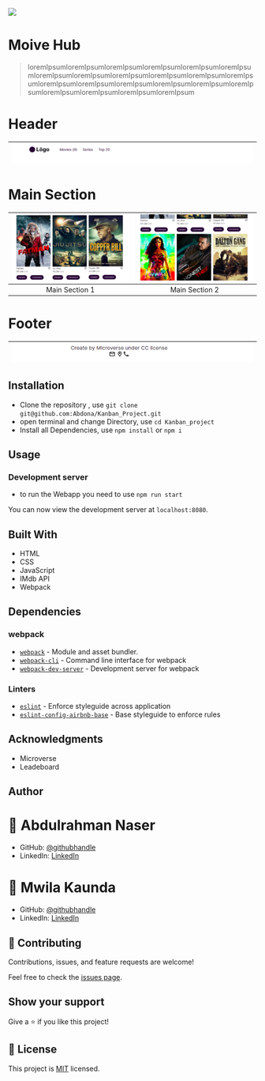 ![](https://img.shields.io/badge/Microverse-blueviolet)

# Moive Hub

> loremIpsumloremIpsumloremIpsumloremIpsumloremIpsumloremIpsumloremIpsumloremIpsumloremIpsumloremIpsumloremIpsumloremIpsumloremIpsumloremIpsumloremIpsumloremIpsumloremIpsumloremIpsumloremIpsumloremIpsumloremIpsumloremIpsum
> 
# Header

| ![screenshot](./src/Images/Header.png)|
| :------------: |

# Main Section

| ![screenshot](./src/Images/mainsection1.png) | ![screenshot](./src/Images/mainsection2.png) |
| :------------: |:------------: |
|  Main Section 1 | Main Section 2

# Footer

| ![screenshot](./src/Images/Footer.png) |
| :------------: |


## Installation

- Clone the repository , use  `git clone git@github.com:Abdona/Kanban_Project.git` 
- open terminal and change Directory, use `cd Kanban_project`
- Install all Dependencies, use `npm install` or `npm i`

## Usage

### Development server
- to run the Webapp you need to use `npm run start`

You can now view the development server at `localhost:8080`.

## Built With

- HTML
- CSS
- JavaScript
- IMdb API
- Webpack

## Dependencies

### webpack

- [`webpack`](https://github.com/webpack/webpack) - Module and asset bundler.
- [`webpack-cli`](https://github.com/webpack/webpack-cli) - Command line interface for webpack
- [`webpack-dev-server`](https://github.com/webpack/webpack-dev-server) - Development server for webpack
  
### Linters

- [`eslint`](https://github.com/eslint/eslint) - Enforce styleguide across application
- [`eslint-config-airbnb-base`](https://github.com/airbnb/javascript/tree/master/packages/eslint-config-airbnb-base) - Base styleguide to enforce rules

## Acknowledgments

- Microverse
- Leadeboard

## Author

# 👤 Abdulrahman Naser
- GitHub: [@githubhandle](https://github.com/Abdona)
- LinkedIn: [LinkedIn](https://www.linkedin.com/in/abdulrahman-nasser-2b7173131/)
  
# 👤 Mwila Kaunda
- GitHub: [@githubhandle](https://github.com/softwareengineermwi)
- LinkedIn: [LinkedIn]()

## 🤝 Contributing

Contributions, issues, and feature requests are welcome!

Feel free to check the [issues page]().

## Show your support

Give a ⭐️ if you like this project!

## 📝 License

This project is [MIT]() licensed.

